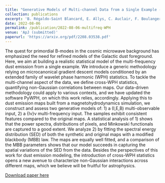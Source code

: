 ```yaml
---
title: "Generative Models of Multi-channel Data from a Single Example -- Application to Dust Emission"
collection: publications
excerpt: 'B. Régaldo-Saint Blancard, E. Allys, C. Auclair, F. Boulanger, M. Eickenberg, F. Levrier, **L. Vacher**, S. Zhang'
date: 2022-08-06
permalink: /publication/2022-08-06-multifreq-WPH
venue: 'ApJ (submitted)'
paperurl: 'https://arxiv.org/pdf/2208.03538.pdf'
---
```

The quest for primordial B-modes in the cosmic microwave background has emphasized the need for refined models of the Galactic dust foreground. Here, we aim at building a realistic statistical model of the multi-frequency dust emission from a single example. We introduce a generic methodology relying on microcanonical gradient descent models conditioned by an extended family of wavelet phase harmonic (WPH) statistics. To tackle the multi-channel aspect of the data, we define cross-WPH statistics, quantifying non-Gaussian correlations between maps. Our data-driven methodology could apply to various contexts, and we have updated the software PyWPH, on which this work relies, accordingly. Applying this to dust emission maps built from a magnetohydrodynamics simulation, we construct and assess two generative models of: 1) a (I,E,B) multi-observable input, 2) a {Iν}ν multi-frequency input. The samples exhibit consistent features compared to the original maps. A statistical analysis of 1) shows that the power spectra, distributions of pixels, and Minkowski functionals are captured to a good extent. We analyze 2) by fitting the spectral energy distribution (SED) of both the synthetic and original maps with a modified blackbody (MBB) law. The maps are equally well fitted, and a comparison of the MBB parameters shows that our model succeeds in capturing the spatial variations of the SED from the data. Besides the perspectives of this work for dust emission modeling, the introduction of cross-WPH statistics opens a new avenue to characterize non-Gaussian interactions across different maps, which we believe will be fruitful for astrophysics.

[Download paper here](https://arxiv.org/pdf/2208.03538.pdf)

